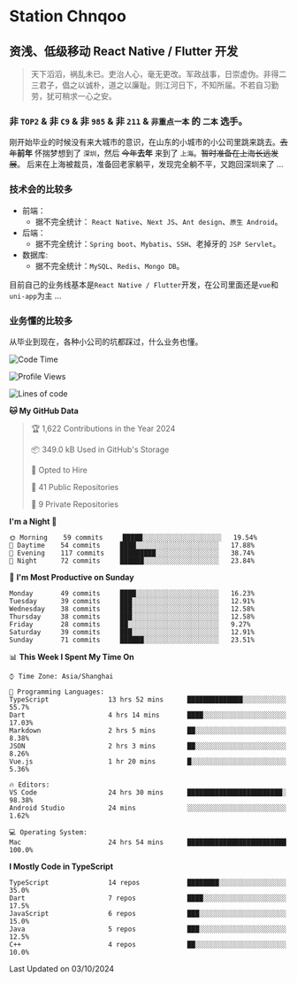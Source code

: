 # Station Chnqoo

## 资浅、低级移动 React Native / Flutter 开发

> 天下滔滔，祸乱未已。吏治人心，毫无更改。军政战事，日崇虚伪。非得二三君子，倡之以诚朴，道之以廉耻。则江河日下，不知所届。不若自习勤劳，犹可稍求一心之安。

### 非 `TOP2` & 非 `C9` & 非 `985` & 非 `211` & `非重点一本` 的 `二本` 选手。

刚开始毕业的时候没有来大城市的意识，在山东的小城市的小公司里跳来跳去。~~去年~~**前年** 怀揣梦想到了 `深圳`，然后 ~~今年~~**去年** 来到了 `上海`。~~暂时准备在上海长远发展~~。
后来在上海被裁员，准备回老家躺平，发现完全躺不平，又跑回深圳来了 ...

### 技术会的比较多

- 前端：
  - 据不完全统计： `React Native`、`Next JS`、`Ant design`、`原生 Android`。
- 后端：
  - 据不完全统计：`Spring boot`、`Mybatis`、`SSH`、老掉牙的 `JSP Servlet`。
- 数据库:
  - 据不完全统计：`MySQL`、`Redis`、`Mongo DB`。

目前自己的业务线基本是`React Native / Flutter`开发，在公司里面还是`vue`和`uni-app`为主 ...

### 业务懂的比较多

从毕业到现在，各种小公司的坑都踩过，什么业务也懂。

<!--START_SECTION:waka-->
![Code Time](http://img.shields.io/badge/Code%20Time-6%2C143%20hrs%2054%20mins-blue)

![Profile Views](http://img.shields.io/badge/Profile%20Views-0-blue)

![Lines of code](https://img.shields.io/badge/From%20Hello%20World%20I%27ve%20Written-348%20Thousand%20lines%20of%20code-blue)

**🐱 My GitHub Data** 

> 🏆 1,622 Contributions in the Year 2024
 > 
> 📦 349.0 kB Used in GitHub's Storage 
 > 
> 💼 Opted to Hire
 > 
> 📜 41 Public Repositories 
 > 
> 🔑 9 Private Repositories  
 > 
**I'm a Night 🦉** 

```text
🌞 Morning    59 commits     █████░░░░░░░░░░░░░░░░░░░░   19.54% 
🌆 Daytime    54 commits     ████░░░░░░░░░░░░░░░░░░░░░   17.88% 
🌃 Evening    117 commits    █████████░░░░░░░░░░░░░░░░   38.74% 
🌙 Night      72 commits     ██████░░░░░░░░░░░░░░░░░░░   23.84%

```
📅 **I'm Most Productive on Sunday** 

```text
Monday       49 commits     ████░░░░░░░░░░░░░░░░░░░░░   16.23% 
Tuesday      39 commits     ███░░░░░░░░░░░░░░░░░░░░░░   12.91% 
Wednesday    38 commits     ███░░░░░░░░░░░░░░░░░░░░░░   12.58% 
Thursday     38 commits     ███░░░░░░░░░░░░░░░░░░░░░░   12.58% 
Friday       28 commits     ██░░░░░░░░░░░░░░░░░░░░░░░   9.27% 
Saturday     39 commits     ███░░░░░░░░░░░░░░░░░░░░░░   12.91% 
Sunday       71 commits     ██████░░░░░░░░░░░░░░░░░░░   23.51%

```


📊 **This Week I Spent My Time On** 

```text
⌚︎ Time Zone: Asia/Shanghai

💬 Programming Languages: 
TypeScript               13 hrs 52 mins      ██████████████░░░░░░░░░░░   55.7% 
Dart                     4 hrs 14 mins       ████░░░░░░░░░░░░░░░░░░░░░   17.03% 
Markdown                 2 hrs 5 mins        ██░░░░░░░░░░░░░░░░░░░░░░░   8.38% 
JSON                     2 hrs 3 mins        ██░░░░░░░░░░░░░░░░░░░░░░░   8.26% 
Vue.js                   1 hr 20 mins        █░░░░░░░░░░░░░░░░░░░░░░░░   5.36%

🔥 Editors: 
VS Code                  24 hrs 30 mins      ████████████████████████░   98.38% 
Android Studio           24 mins             ░░░░░░░░░░░░░░░░░░░░░░░░░   1.62%

💻 Operating System: 
Mac                      24 hrs 54 mins      █████████████████████████   100.0%

```

**I Mostly Code in TypeScript** 

```text
TypeScript               14 repos            ████████░░░░░░░░░░░░░░░░░   35.0% 
Dart                     7 repos             ████░░░░░░░░░░░░░░░░░░░░░   17.5% 
JavaScript               6 repos             ███░░░░░░░░░░░░░░░░░░░░░░   15.0% 
Java                     5 repos             ███░░░░░░░░░░░░░░░░░░░░░░   12.5% 
C++                      4 repos             ██░░░░░░░░░░░░░░░░░░░░░░░   10.0%

```



 Last Updated on 03/10/2024
<!--END_SECTION:waka-->

<!---
ChenqiaoStation/ChenqiaoStation is a ✨ special ✨ repository because its `README.md` (this file) appears on your GitHub profile.
You can click the Preview link to take a look at your changes.
--->
